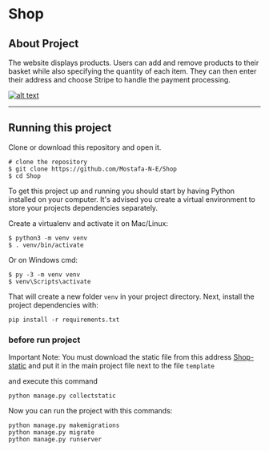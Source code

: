# Shop

## About Project

The website displays products. Users can add and remove products to their basket while also specifying the quantity of each item. They can then enter their address and choose Stripe to handle the payment processing.

[![alt text](https://github.com/Mostafa-N-E/Shop-static/blob/main/static/img/view.jpg?raw=true "Logo")](https://github.com/Mostafa-N-E/Shop-static/blob/main/static/img/view.jpg)

---

## Running this project

Clone or download this repository and open it.

```
# clone the repository
$ git clone https://github.com/Mostafa-N-E/Shop
$ cd Shop
```

To get this project up and running you should start by having Python installed on your computer. It's advised you create a virtual environment to store your projects dependencies separately.

Create a virtualenv and activate it on Mac/Linux:

```
$ python3 -m venv venv
$ . venv/bin/activate
```

Or on Windows cmd:

```
$ py -3 -m venv venv
$ venv\Scripts\activate
```

That will create a new folder `venv` in your project directory. Next, install the project dependencies with:

```
pip install -r requirements.txt
```
### before run project 
Important Note: You must download the static file from this address 
[Shop-static](https://github.com/Mostafa-N-E/Shop-static/)
and put it in the main project file next to the file ‍‍‍`template`

and execute this command
```
python manage.py collectstatic   
```

Now you can run the project with this commands:

```
python manage.py makemigrations
python manage.py migrate  
python manage.py runserver
```